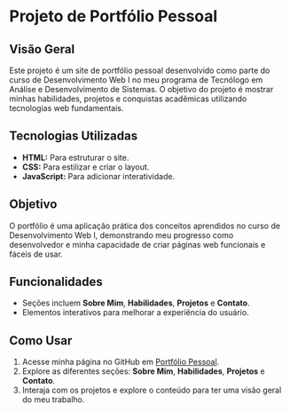 # Projeto de Portfólio Pessoal

## Visão Geral
Este projeto é um site de portfólio pessoal desenvolvido como parte do curso de Desenvolvimento Web I no meu programa de Tecnólogo em Análise e Desenvolvimento de Sistemas. O objetivo do projeto é mostrar minhas habilidades, projetos e conquistas acadêmicas utilizando tecnologias web fundamentais.

## Tecnologias Utilizadas
- **HTML:** Para estruturar o site.
- **CSS:** Para estilizar e criar o layout.
- **JavaScript:** Para adicionar interatividade.

## Objetivo
O portfólio é uma aplicação prática dos conceitos aprendidos no curso de Desenvolvimento Web I, demonstrando meu progresso como desenvolvedor e minha capacidade de criar páginas web funcionais e fáceis de usar.

## Funcionalidades
- Seções incluem **Sobre Mim**, **Habilidades**, **Projetos** e **Contato**.
- Elementos interativos para melhorar a experiência do usuário.

## Como Usar
1. Acesse minha página no GitHub em [Portfólio Pessoal](https://314erry.github.io/ProjetoC1-devweb1/).
2. Explore as diferentes seções: **Sobre Mim**, **Habilidades**, **Projetos** e **Contato**.
3. Interaja com os projetos e explore o conteúdo para ter uma visão geral do meu trabalho.
